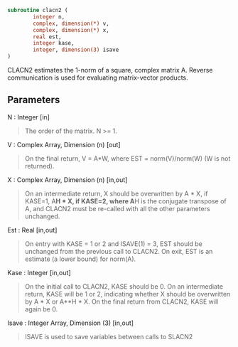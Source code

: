 ```fortran
subroutine clacn2 (
		integer n,
		complex, dimension(*) v,
		complex, dimension(*) x,
		real est,
		integer kase,
		integer, dimension(3) isave
)
```

 CLACN2 estimates the 1-norm of a square, complex matrix A.
 Reverse communication is used for evaluating matrix-vector products.

## Parameters
N : Integer [in]
> The order of the matrix.  N >= 1.

V : Complex Array, Dimension (n) [out]
> On the final return, V = A*W,  where  EST = norm(V)/norm(W)
> (W is not returned).

X : Complex Array, Dimension (n) [in,out]
> On an intermediate return, X should be overwritten by
> A * X,   if KASE=1,
> A**H * X,  if KASE=2,
> where A**H is the conjugate transpose of A, and CLACN2 must be
> re-called with all the other parameters unchanged.

Est : Real [in,out]
> On entry with KASE = 1 or 2 and ISAVE(1) = 3, EST should be
> unchanged from the previous call to CLACN2.
> On exit, EST is an estimate (a lower bound) for norm(A).

Kase : Integer [in,out]
> On the initial call to CLACN2, KASE should be 0.
> On an intermediate return, KASE will be 1 or 2, indicating
> whether X should be overwritten by A * X  or A**H * X.
> On the final return from CLACN2, KASE will again be 0.

Isave : Integer Array, Dimension (3) [in,out]
> ISAVE is used to save variables between calls to SLACN2

